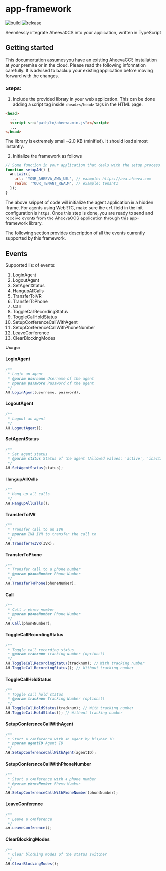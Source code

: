# app-framework

![build](https://github.com/aheeva/app-framework/workflows/build/badge.svg) ![release](https://github.com/aheeva/app-framework/workflows/release/badge.svg)

Seemlessly integrate AheevaCCS into your application, written in TypeScript

## Getting started

This documentation assumes you have an existing AheevaCCS installation at your premise or in the cloud. Please read the following information carefully. It is advised to backup your existing application before moving forward with the changes.

### Steps:

1. Include the provided library in your web application. This can be done adding a script tag inside `<head></head>` tags in the HTML page.

```html
<head>
  ...
  <script src="path/to/aheeva.min.js"></script>
  ...
</head>
```

The library is extremely small ~2.0 KB (minified). It should load almost instantly.

2. Initialize the framework as follows

```javascript
// Some function in your application that deals with the setup process
function setupAH() {
  AH.init({
    url: 'YOUR_AHEEVA_AWA_URL', // example: https://awa.aheeva.com
    realm: 'YOUR_TENANT_REALM', // example: tenant1
  });
}
```

The above snippet of code will initialize the agent application in a hidden iframe. For agents using WebRTC, make sure the `url` field in the init configuration is `https`. Once this step is done, you are ready to send and receive events from the AheevaCCS application through this app-framework library.

The following section provides description of all the events currently supported by this framework.

## Events

Supported list of events:

1. LoginAgent
2. LogoutAgent
3. SetAgentStatus
4. HangupAllCalls
5. TransferToIVR
6. TransferToPhone
7. Call
8. ToggleCallRecordingStatus
9. ToggleCallHoldStatus
10. SetupConferenceCallWithAgent
11. SetupConferenceCallWithPhoneNumber
12. LeaveConference
13. ClearBlockingModes

Usage:

#### LoginAgent

```javascript
/**
 * Login an agent
 * @param username Username of the agent
 * @param password Password of the agent
 */
AH.LoginAgent(username, password);
```

#### LogoutAgent

```javascript
/**
 * Logout an agent
 */
AH.LogoutAgent();
```

#### SetAgentStatus

```javascript
/**
 * Set agent status
 * @param status Status of the agent (Allowed values: 'active', 'inactive')
 */
AH.SetAgentStatus(status);
```

#### HangupAllCalls

```javascript
/**
 * Hang up all calls
 */
AH.HangupAllCalls();
```

#### TransferToIVR

```javascript
/**
 * Transfer call to an IVR
 * @param IVR IVR to transfer the call to
 */
AH.TransferToIVR(IVR);
```

#### TransferToPhone

```javascript
/**
 * Transfer call to a phone number
 * @param phoneNumber Phone Number
 */
AH.TransferToPhone(phoneNumber);
```

#### Call

```javascript
/**
 * Call a phone number
 * @param phoneNumber Phone Number
 */
AH.Call(phoneNumber);
```

#### ToggleCallRecordingStatus

```javascript
/**
 * Toggle call recording status
 * @param tracknum Tracking Number (optional)
 */
AH.ToggleCallRecordingStatus(tracknum); // With tracking number
AH.ToggleCallRecordingStatus(); // Without tracking number
```

#### ToggleCallHoldStatus

```javascript
/**
 * Toggle call hold status
 * @param tracknum Tracking Number (optional)
 */
AH.ToggleCallHoldStatus(tracknum); // With tracking number
AH.ToggleCallHoldStatus(); // Without tracking number
```

#### SetupConferenceCallWithAgent

```javascript
/**
 * Start a conference with an agent by his/her ID
 * @param agentID Agent ID
 */
AH.SetupConferenceCallWithAgent(agentID);
```

#### SetupConferenceCallWithPhoneNumber

```javascript
/**
 * Start a conference with a phone number
 * @param phoneNumber Phone Number
 */
AH.SetupConferenceCallWithPhoneNumber(phoneNumber);
```

#### LeaveConference

```javascript
/**
 * Leave a conference
 */
AH.LeaveConference();
```

#### ClearBlockingModes

```javascript
/**
 * Clear blocking modes of the status switcher
 */
AH.ClearBlockingModes();
```
